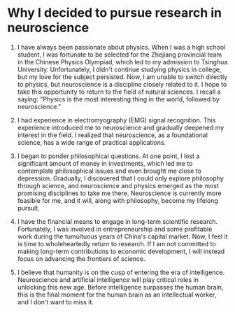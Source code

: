# Why I decided to pursue research in neuroscience

1. I have always been passionate about physics. When I was a high school student, I was fortunate to be selected for the Zhejiang provincial team in the Chinese Physics Olympiad, which led to my admission to Tsinghua University. Unfortunately, I didn't continue studying physics in college, but my love for the subject persisted. Now, I am unable to switch directly to physics, but neuroscience is a discipline closely related to it. I hope to take this opportunity to return to the field of natural sciences. I recall a saying: "Physics is the most interesting thing in the world, followed by neuroscience."

2. I had experience in electromyography (EMG) signal recognition. This experience introduced me to neuroscience and gradually deepened my interest in the field. I realized that neuroscience, as a foundational science, has a wide range of practical applications.

3. I began to ponder philosophical questions. At one point, I lost a significant amount of money in investments, which led me to contemplate philosophical issues and even brought me close to depression. Gradually, I discovered that I could only explore philosophy through science, and neuroscience and physics emerged as the most promising disciplines to take me there. Neuroscience is currently more feasible for me, and it will, along with philosophy, become my lifelong pursuit.

4. I have the financial means to engage in long-term scientific research. Fortunately, I was involved in entrepreneurship and some profitable work during the tumultuous years of China's capital market. Now, I feel it is time to wholeheartedly return to research. If I am not committed to making long-term contributions to economic development, I will instead focus on advancing the frontiers of science.
5. I believe that humanity is on the cusp of entering the era of intelligence. Neuroscience and artificial intelligence will play critical roles in unlocking this new age. Before intelligence surpasses the human brain, this is the final moment for the human brain as an intellectual worker, and I don't want to miss it.

